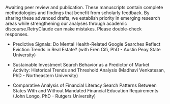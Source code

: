 Awaiting peer review and publication. These manuscripts contain complete methodologies and findings that benefit from scholarly feedback. By sharing these advanced drafts, we establish priority in emerging research areas while strengthening our analyses through academic discourse.RetryClaude can make mistakes. Please double-check responses.

* Predictive Signals: Do Mental Health-Related Google Searches Reflect Eviction Trends in Real Estate? (with Eren Cifi, PhD - Austin Peay State University)

* Sustainable Investment Search Behavior as a Predictor of Market Activity: Historical Trends and Threshold Analysis (Madhavi Venkatesan, PhD - Northeastern University)

* Comparative Analysis of Financial Literacy Search Patterns Between States With and Without Mandated Financial Education Requirements (John Longo, PhD - Rutgers University)
